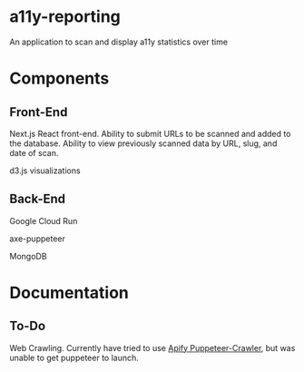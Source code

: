 # a11y-reporting
An application to scan and display a11y statistics over time

# Components

## Front-End

Next.js React front-end. Ability to submit URLs to be scanned and added to the database. Ability to view previously scanned data by URL, slug, and date of scan.

d3.js visualizations

## Back-End
Google Cloud Run

axe-puppeteer

MongoDB

# Documentation
## To-Do
Web Crawling. Currently have tried to use [Apify Puppeteer-Crawler](https://sdk.apify.com/docs/api/puppeteercrawler), but was unable to get puppeteer to launch.
